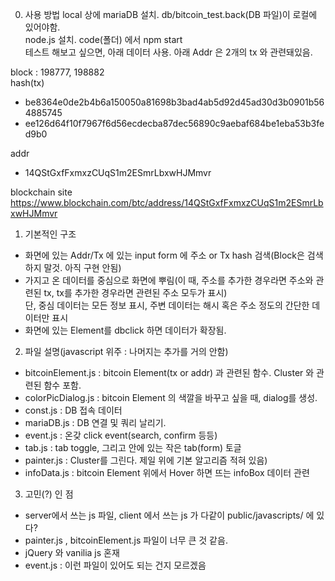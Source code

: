 0. 사용 방법
local 상에 mariaDB 설치. db/bitcoin_test.back(DB 파일)이 로컬에 있어야함.  
node.js 설치. code(폴더) 에서 npm start  
테스트 해보고 싶으면, 아래 데이터 사용. 아래 Addr 은 2개의 tx 와 관련돼있음.  

block : 198777, 198882  
hash(tx)  
- be8364e0de2b4b6a150050a81698b3bad4ab5d92d45ad30d3b0901b564885745  
- ee126d64f10f7967f6d56ecdecba87dec56890c9aebaf684be1eba53b3fed9b0

addr
- 14QStGxfFxmxzCUqS1m2ESmrLbxwHJMmvr

blockchain site  
  https://www.blockchain.com/btc/address/14QStGxfFxmxzCUqS1m2ESmrLbxwHJMmvr



1. 기본적인 구조
- 화면에 있는 Addr/Tx 에 있는 input form 에 주소 or Tx hash 검색(Block은 검색하지 말것. 아직 구현 안됨)  
- 가지고 온 데이터를 중심으로 화면에 뿌림(이 때, 주소를 추가한 경우라면 주소와 관련된 tx, tx를 추가한 경우라면 관련된 주소 모두가 표시)  
	단, 중심 데이터는 모든 정보 표시, 주변 데이터는 해시 혹은 주소 정도의 간단한 데이터만 표시  
- 화면에 있는 Element를 dbclick 하면 데이터가 확장됨.  

2. 파일 설명(javascript 위주 : 나머지는 추가를 거의 안함)
- bitcoinElement.js : bitcoin Element(tx or addr) 과 관련된 함수. Cluster 와 관련된 함수 포함.  
- colorPicDialog.js : bitcoin Element 의 색깔을 바꾸고 싶을 때, dialog를 생성.  
- const.js : DB 접속 데이터  
- mariaDB.js : DB 연결 및 쿼리 날리기.  
- event.js : 온갖 click event(search, confirm 등등)  
- tab.js : tab toggle, 그리고 안에 있는 작은 tab(form) 토글  
- painter.js : Cluster를 그린다. 제일 위에 기본 알고리즘 적혀 있음)  
- infoData.js : bitcoin Element 위에서 Hover 하면 뜨는 infoBox 데이터 관련  


3. 고민(?) 인 점
- server에서 쓰는 js 파일, client 에서 쓰는 js 가 다같이 public/javascripts/ 에 있다?  
- painter.js , bitcoinElement.js 파일이 너무 큰 것 같음.  
- jQuery 와 vanilia js 혼재  
- event.js : 이런 파일이 있어도 되는 건지 모르겠음  
